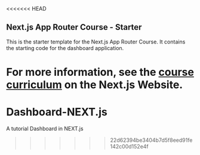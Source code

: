 <<<<<<< HEAD
## Next.js App Router Course - Starter

This is the starter template for the Next.js App Router Course. It contains the starting code for the dashboard application.

For more information, see the [course curriculum](https://nextjs.org/learn) on the Next.js Website.
=======
# Dashboard-NEXT.js
A tutorial Dashboard in NEXT.js 
>>>>>>> 22d62394be3404b7d5f8eed91fe142c00d152e4f
